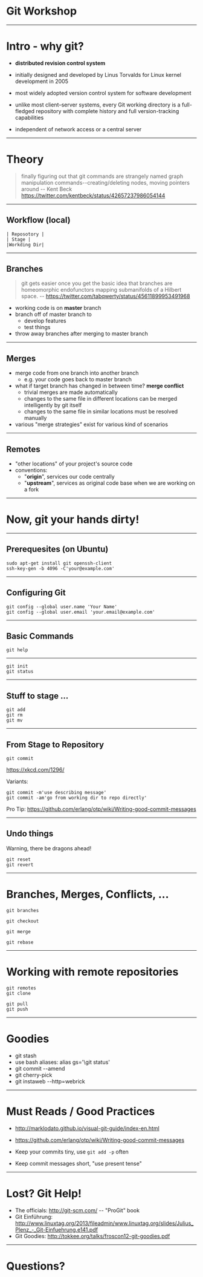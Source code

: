# Git Workshop

---

# Intro - why git?

* **distributed revision control system**
* initially designed and developed by Linus Torvalds for Linux kernel development in 2005
* most widely adopted version control system for software development

* unlike most client–server systems, every Git working directory is a full-fledged repository with complete history and full version-tracking capabilities
* independent of network access or a central server

---

# Theory

> finally figuring out that git commands are strangely named graph manipulation commands--creating/deleting nodes, moving pointers around
> -- Kent Beck https://twitter.com/kentbeck/status/42657237986054144

---

## Workflow (local)

```
| Reposotory |
| Stage |
|Workding Dir|
```

---

## Branches

> git gets easier once you get the basic idea that branches are homeomorphic endofunctors mapping submanifolds of a Hilbert space.
> -- https://twitter.com/tabqwerty/status/45611899953491968

* working code is on **master** branch
* branch off of master branch to 
  * develop features
  * test things
* throw away branches after merging to master branch

---

## Merges

* merge code from one branch into another branch 
  * e.g. your code goes back to master branch
* what if target branch has changed in between time? **merge conflict**
  * trivial merges are made automatically
  * changes to the same file in different locations can be merged intelligently
    by git itself
  * changes to the same file in similar locations must be resolved manually
* various "merge strategies" exist for various kind of scenarios

---

## Remotes

  * "other locations" of your project's source code
  * conventions:
    * "**origin**", services our code centrally
    * "**upstream**", services as original code base when we are working on a fork

---

#  Now, git your hands dirty!

---

## Prerequesites (on Ubuntu)

```
sudo apt-get install git openssh-client
ssh-key-gen -b 4096 -C'your@example.com'
```

---

## Configuring Git

```
git config --global user.name 'Your Name'
git config --global user.email 'your.email@example.com'
```

---

## Basic Commands

```
git help
```

---

```
git init
git status
```

---

## Stuff to stage ...

```
git add
git rm
git mv
```

---

## From Stage to Repository

```
git commit
```

https://xkcd.com/1296/

Variants:

```
git commit -m'use describing message'
git commit -am'go from working dir to repo directly'
```

Pro Tip: https://github.com/erlang/otp/wiki/Writing-good-commit-messages

---

## Undo things

Warning, there be dragons ahead!

```
git reset
git revert
```

---

# Branches, Merges, Conflicts, ...

```
git branches

git checkout

git merge

git rebase

```

---

# Working with remote repositories

```
git remotes
git clone

git pull
git push
```

---

# Goodies

  * git stash
  * use bash aliases: alias gs='\git status'
  * git commit --amend
  * git cherry-pick
  * git instaweb --http=webrick

---

# Must Reads / Good Practices

* http://marklodato.github.io/visual-git-guide/index-en.html
* https://github.com/erlang/otp/wiki/Writing-good-commit-messages

* Keep your commits tiny, use ```git add -p``` often
* Keep commit messages short, "use present tense"

---

# Lost? Git Help!

  * The officials: http://git-scm.com/   -- "ProGit" book
  * Git Einführung: http://www.linuxtag.org/2013/fileadmin/www.linuxtag.org/slides/Julius_Plenz_-_Git-Einfuehrung.e141.pdf
  * Git Goodies: http://tokkee.org/talks/froscon12-git-goodies.pdf

---

# Questions?
